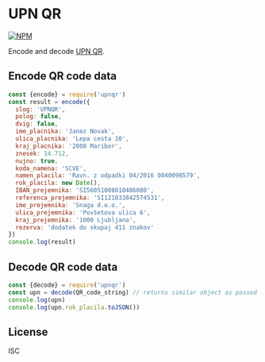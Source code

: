 # UPN QR

[![NPM][npm-image]][npm-url]

Encode and decode [UPN QR](https://upn-qr.si/).

## Encode QR code data

```js
const {encode} = require('upnqr')
const result = encode({
  slog: 'UPNQR',
  polog: false,
  dvig: false,
  ime_placnika: 'Janez Novak',
  ulica_placnika: 'Lepa cesta 10',
  kraj_placnika: '2000 Maribor',
  znesek: 14.712,
  nujno: true,
  koda_namena: 'SCVE',
  namen_placila: 'Ravn. z odpadki 04/2016 0040098579',
  rok_placila: new Date(),
  IBAN_prejemnika: 'SI56051008010486080',
  referenca_prejemnika: 'SI121033842574531',
  ime_prejemnika: 'Snaga d.o.o.',
  ulica_prejemnika: 'Povšetova ulica 6',
  kraj_prejemnika: '1000 Ljubljana',
  rezerva: 'dodatek do skupaj 411 znakov'
})
console.log(result)
```

## Decode QR code data

```js
const {decode} = require('upnqr')
const upn = decode(QR_code_string) // returns similar object as passed in encode above
console.log(upn)
console.log(upn.rok_placila.toJSON())
```

## License
ISC

[npm-image]: https://img.shields.io/npm/v/upnqr.svg
[npm-url]: https://www.npmjs.com/package/upnqr
